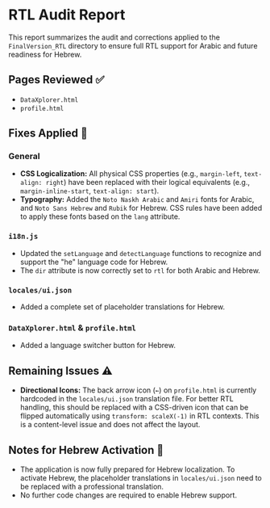 # RTL Audit Report

This report summarizes the audit and corrections applied to the `FinalVersion_RTL` directory to ensure full RTL support for Arabic and future readiness for Hebrew.

## Pages Reviewed ✅

- `DataXplorer.html`
- `profile.html`

## Fixes Applied 🧩

### General
- **CSS Logicalization:** All physical CSS properties (e.g., `margin-left`, `text-align: right`) have been replaced with their logical equivalents (e.g., `margin-inline-start`, `text-align: start`).
- **Typography:** Added the `Noto Naskh Arabic` and `Amiri` fonts for Arabic, and `Noto Sans Hebrew` and `Rubik` for Hebrew. CSS rules have been added to apply these fonts based on the `lang` attribute.

### `i18n.js`
- Updated the `setLanguage` and `detectLanguage` functions to recognize and support the "he" language code for Hebrew.
- The `dir` attribute is now correctly set to `rtl` for both Arabic and Hebrew.

### `locales/ui.json`
- Added a complete set of placeholder translations for Hebrew.

### `DataXplorer.html` & `profile.html`
- Added a language switcher button for Hebrew.

## Remaining Issues ⚠️

- **Directional Icons:** The back arrow icon (`←`) on `profile.html` is currently hardcoded in the `locales/ui.json` translation file. For better RTL handling, this should be replaced with a CSS-driven icon that can be flipped automatically using `transform: scaleX(-1)` in RTL contexts. This is a content-level issue and does not affect the layout.

## Notes for Hebrew Activation 🕎

- The application is now fully prepared for Hebrew localization. To activate Hebrew, the placeholder translations in `locales/ui.json` need to be replaced with a professional translation.
- No further code changes are required to enable Hebrew support.
